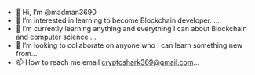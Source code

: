 - 👋 Hi, I’m @madman3690
- 👀 I’m interested in learning to become Blockchain developer. ...
- 🌱 I’m currently learning anything and everything I can about Blockchain and computer science ...
- 💞️ I’m looking to collaborate on anyone who I can learn something new from...
- 📫 How to reach me email cryptoshark369@gmail.com...

<!---
madman3690/madman3690 is a ✨ special ✨ repository because its `README.md` (this file) appears on your GitHub profile.
You can click the Preview link to take a look at your changes.
--->
